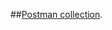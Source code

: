 ##[Postman collection]([https://laravel.com/docs/routing](https://api.postman.com/collections/12998697-75bdf442-3bec-4af7-97ab-7a0e0d318f4c?access_key=PMAT-01H74YN99SV2K9Z6A6PGTK79W6)).
